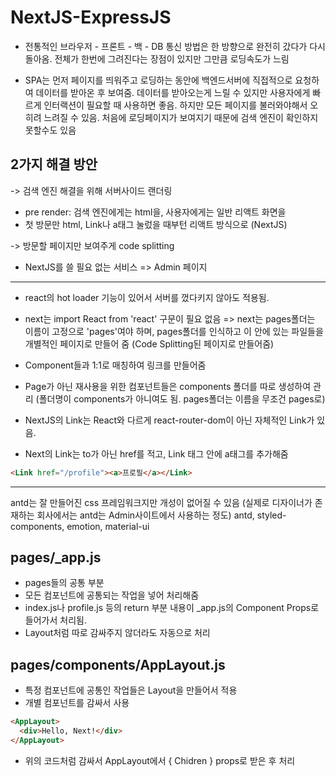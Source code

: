# NextJS-ExpressJS

- 전통적인 브라우저 - 프론트 - 백 - DB 통신 방법은 한 방향으로 완전히 갔다가 다시 돌아옴. 전체가 한번에 그려진다는 장점이 있지만 그만큼 로딩속도가 느림


- SPA는 먼저 페이지를 띄워주고 로딩하는 동안에 백엔드서버에 직접적으로 요청하여 데이터를 받아온 후 보여줌. 데이터를 받아오는게 느릴 수 있지만 사용자에게 빠르게 인터랙션이 필요할 때 사용하면 좋음. 하지만 모든 페이지를 불러와야해서 오히려 느려질 수 있음. 처음에 로딩페이지가 보여지기 때문에 검색 엔진이 확인하지 못할수도 있음

## 2가지 해결 방안
-> 검색 엔진 해결을 위해 서버사이드 랜더링 
  - pre render: 검색 엔진에게는 html을, 사용자에게는 일반 리액트 화면을
  - 첫 방문만 html, Link나 a태그 눌렀을 때부턴 리액트 방식으로 (NextJS)

-> 방문할 페이지만 보여주게 code splitting

* NextJS를 쓸 필요 없는 서비스 => Admin 페이지


-----------------------------------------------------
- react의 hot loader 기능이 있어서 서버를 껐다키지 않아도 적용됨.
- next는 import React from 'react' 구문이 필요 없음
=> next는 pages폴더는 이름이 고정으로 'pages'여야 하며, pages폴더를 인식하고 이 안에 있는 파일들을 개별적인 페이지로 만들어 줌 (Code Splitting된 페이지로 만들어줌)
- Component들과 1:1로 매칭하여 링크를 만들어줌

- Page가 아닌 재사용을 위한 컴포넌트들은 components 폴더를 따로 생성하여 관리 (폴더명이 components가 아니여도 됨. pages폴더는 이름을 무조건 pages로)

- NextJS의 Link는 React와 다르게 react-router-dom이 아닌 자체적인 Link가 있음.
- Next의 Link는 to가 아닌 href를 적고, Link 태그 안에 a태그를 추가해줌
``` HTML
<Link href="/profile"><a>프로필</a></Link>
```

----------------------------------------------------------
antd는 잘 만들어진 css 프레임워크지만 개성이 없어질 수 있음 (실제로 디자이너가 존재하는 회사에서는 antd는 Admin사이트에서 사용하는 정도)
antd, styled-components, emotion, material-ui


## pages/_app.js
- pages들의 공통 부분
- 모든 컴포넌트에 공통되는 작업을 넣어 처리해줌
- index.js나 profile.js 등의 return 부분 내용이 _app.js의 Component Props로 들어가서 처리됨.
- Layout처럼 따로 감싸주지 않더라도 자동으로 처리

## pages/components/AppLayout.js
- 특정 컴포넌트에 공통인 작업들은 Layout을 만들어서 적용
- 개별 컴포넌트를 감싸서 사용
``` HTML
<AppLayout>
  <div>Hello, Next!</div>
</AppLayout>
```
- 위의 코드처럼 감싸서 AppLayout에서 { Chidren } props로 받은 후 처리
